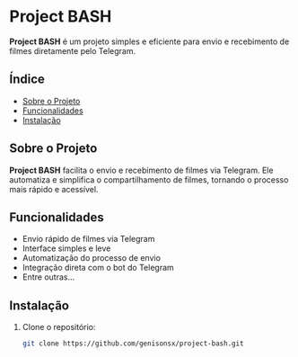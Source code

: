 # Project BASH

**Project BASH** é um projeto simples e eficiente para envio e recebimento de filmes diretamente pelo Telegram.

## Índice
- [Sobre o Projeto](#sobre-o-projeto)
- [Funcionalidades](#funcionalidades)
- [Instalação](#instalação)

## Sobre o Projeto
**Project BASH** facilita o envio e recebimento de filmes via Telegram. Ele automatiza e simplifica o compartilhamento de filmes, tornando o processo mais rápido e acessível.

## Funcionalidades
- Envio rápido de filmes via Telegram
- Interface simples e leve
- Automatização do processo de envio
- Integração direta com o bot do Telegram
- Entre outras...

## Instalação
1. Clone o repositório:
   ```bash
   git clone https://github.com/genisonsx/project-bash.git
